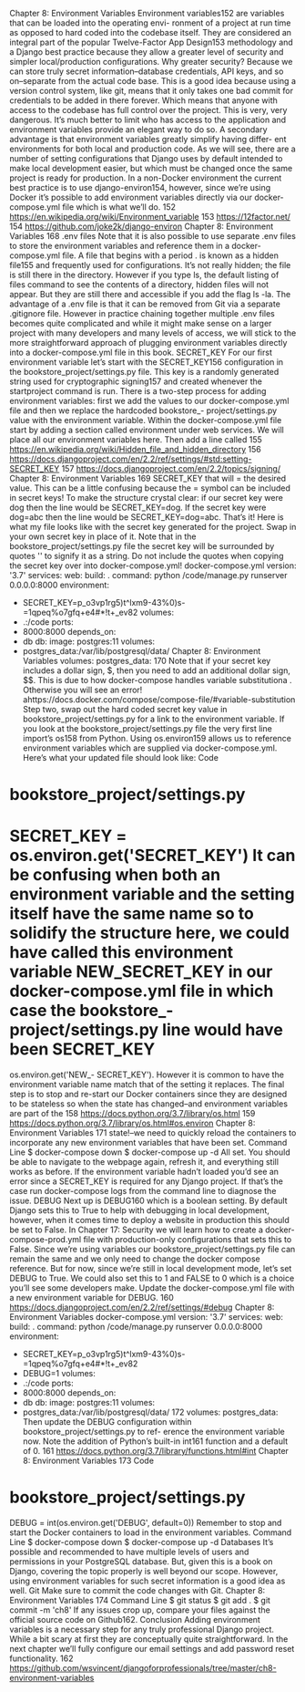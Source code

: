 Chapter 8: Environment Variables
Environment variables152 are variables that can be loaded into the operating envi-
ronment of a project at run time as opposed to hard coded into the codebase itself.
They are considered an integral part of the popular Twelve-Factor App Design153
methodology and a Django best practice because they allow a greater level of security
and simpler local/production configurations.
Why greater security? Because we can store truly secret information–database
credentials, API keys, and so on–separate from the actual code base. This is a good
idea because using a version control system, like git, means that it only takes one bad
commit for credentials to be added in there forever. Which means that anyone with
access to the codebase has full control over the project. This is very, very dangerous.
It’s much better to limit who has access to the application and environment variables
provide an elegant way to do so.
A secondary advantage is that environment variables greatly simplify having differ-
ent environments for both local and production code. As we will see, there are a
number of setting configurations that Django uses by default intended to make local
development easier, but which must be changed once the same project is ready for
production.
In a non-Docker environment the current best practice is to use django-environ154,
however, since we’re using Docker it’s possible to add environment variables directly
via our docker-compose.yml file which is what we’ll do.
152 https://en.wikipedia.org/wiki/Environment_variable
153 https://12factor.net/
154 https://github.com/joke2k/django-environ
Chapter 8: Environment Variables
 168
.env files
Note that it is also possible to use separate .env files to store the environment
variables and reference them in a docker-compose.yml file. A file that begins with a
period . is known as a hidden file155 and frequently used for configurations. It’s not
really hidden; the file is still there in the directory. However if you type ls, the default
listing of files command to see the contents of a directory, hidden files will not appear.
But they are still there and accessible if you add the flag ls -la.
The advantage of a .env file is that it can be removed from Git via a separate
.gitignore file. However in practice chaining together multiple .env files becomes
quite complicated and while it might make sense on a larger project with many
developers and many levels of access, we will stick to the more straightforward
approach of plugging environment variables directly into a docker-compose.yml file
in this book.
SECRET_KEY
For our first environment variable let’s start with the SECRET_KEY156 configuration in
the bookstore_project/settings.py file. This key is a randomly generated string used
for cryptographic signing157 and created whenever the startproject command is run.
There is a two-step process for adding environment variables: first we add the
values to our docker-compose.yml file and then we replace the hardcoded bookstore_-
project/settings.py value with the environment variable.
Within the docker-compose.yml file start by adding a section called environment under
web services. We will place all our environment variables here. Then add a line called
155 https://en.wikipedia.org/wiki/Hidden_file_and_hidden_directory
156 https://docs.djangoproject.com/en/2.2/ref/settings/#std:setting-SECRET_KEY
157 https://docs.djangoproject.com/en/2.2/topics/signing/
Chapter 8: Environment Variables
 169
SECRET_KEY that will = the desired value. This can be a little confusing because the
= symbol can be included in secret keys! To make the structure crystal clear: if our
secret key were dog then the line would be SECRET_KEY=dog. If the secret key were
dog=abc then the line would be SECRET_KEY=dog=abc. That’s it!
Here is what my file looks like with the secret key generated for the project. Swap in
your own secret key in place of it. Note that in the bookstore_project/settings.py file
the secret key will be surrounded by quotes '' to signify it as a string. Do not include
the quotes when copying the secret key over into docker-compose.yml!
docker-compose.yml
version: '3.7'
services:
web:
build: .
command: python /code/manage.py runserver 0.0.0.0:8000
environment:
- SECRET_KEY=p_o3vp1rg5)t^lxm9-43%0)s-=1qpeq%o7gfq+e4#*!t+_ev82
volumes:
- .:/code
ports:
- 8000:8000
depends_on:
- db
db:
image: postgres:11
volumes:
- postgres_data:/var/lib/postgresql/data/
Chapter 8: Environment Variables
volumes:
postgres_data:
170
Note that if your secret key includes a dollar sign, $, then you need to add an additional
dollar sign, $$. This is due to how docker-compose handles variable substitutiona .
Otherwise you will see an error!
ahttps://docs.docker.com/compose/compose-file/#variable-substitution
Step two, swap out the hard coded secret key value in bookstore_project/settings.py
for a link to the environment variable. If you look at the bookstore_project/settings.py
file the very first line import’s os158 from Python. Using os.environ159 allows us to
reference environment variables which are supplied via docker-compose.yml.
Here’s what your updated file should look like:
Code
# bookstore_project/settings.py
SECRET_KEY = os.environ.get('SECRET_KEY')
It can be confusing when both an environment variable and the setting itself have the
same name so to solidify the structure here, we could have called this environment
variable NEW_SECRET_KEY in our docker-compose.yml file in which case the bookstore_-
project/settings.py line would have been SECRET_KEY
 =
 os.environ.get('NEW_-
SECRET_KEY'). However it is common to have the environment variable name match
that of the setting it replaces.
The final step is to stop and re-start our Docker containers since they are designed to
be stateless so when the state has changed–and environment variables are part of the
158 https://docs.python.org/3.7/library/os.html
159 https://docs.python.org/3.7/library/os.html#os.environ
Chapter 8: Environment Variables
 171
state!–we need to quickly reload the containers to incorporate any new environment
variables that have been set.
Command Line
$ docker-compose down
$ docker-compose up -d
All set. You should be able to navigate to the webpage again, refresh it, and everything
still works as before. If the environment variable hadn’t loaded you’d see an error since
a SECRET_KEY is required for any Django project. If that’s the case run docker-compose
logs from the command line to diagnose the issue.
DEBUG
Next up is DEBUG160 which is a boolean setting. By default Django sets this to True to
help with debugging in local development, however, when it comes time to deploy a
website in production this should be set to False.
In Chapter 17: Security we will learn how to create a docker-compose-prod.yml file with
production-only configurations that sets this to False. Since we’re using variables our
bookstore_project/settings.py file can remain the same and we only need to change
the docker compose reference. But for now, since we’re still in local development
mode, let’s set DEBUG to True. We could also set this to 1 and FALSE to 0 which is a
choice you’ll see some developers make.
Update the docker-compose.yml file with a new environment variable for DEBUG.
160 https://docs.djangoproject.com/en/2.2/ref/settings/#debug
Chapter 8: Environment Variables
docker-compose.yml
version: '3.7'
services:
web:
build: .
command: python /code/manage.py runserver 0.0.0.0:8000
environment:
- SECRET_KEY=p_o3vp1rg5)t^lxm9-43%0)s-=1qpeq%o7gfq+e4#*!t+_ev82
- DEBUG=1
volumes:
- .:/code
ports:
- 8000:8000
depends_on:
- db
db:
image: postgres:11
volumes:
- postgres_data:/var/lib/postgresql/data/
172
volumes:
postgres_data:
Then update the DEBUG configuration within bookstore_project/settings.py to ref-
erence the environment variable now. Note the addition of Python’s built-in int161
function and a default of 0.
161 https://docs.python.org/3.7/library/functions.html#int
Chapter 8: Environment Variables
 173
Code
# bookstore_project/settings.py
DEBUG = int(os.environ.get('DEBUG', default=0))
Remember to stop and start the Docker containers to load in the environment
variables.
Command Line
$ docker-compose down
$ docker-compose up -d
Databases
It’s possible and recommended to have multiple levels of users and permissions in
your PostgreSQL database. But, given this is a book on Django, covering the topic
properly is well beyond our scope. However, using environment variables for such
secret information is a good idea as well.
Git
Make sure to commit the code changes with Git.
Chapter 8: Environment Variables
 174
Command Line
$ git status
$ git add .
$ git commit -m 'ch8'
If any issues crop up, compare your files against the official source code on Github162.
Conclusion
Adding environment variables is a necessary step for any truly professional Django
project. While a bit scary at first they are conceptually quite straightforward. In
the next chapter we’ll fully configure our email settings and add password reset
functionality.
162 https://github.com/wsvincent/djangoforprofessionals/tree/master/ch8-environment-variables